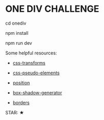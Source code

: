 # ONE DIV CHALLENGE

  cd onediv

  npm install

  npm run dev

Some helpful resources:

- [css-transforms](https://developer.mozilla.org/en-US/docs/Web/CSS/transform)

- [css-pseudo-elements](https://developer.mozilla.org/en-US/docs/Web/CSS/Pseudo-elements)

- [position](https://developer.mozilla.org/en-US/docs/Web/CSS/position)

- [box-shadow-generator](https://www.cssmatic.com/box-shadow)

- [borders](https://www.lambdatest.com/blog/css-borders/)

STAR: ★



